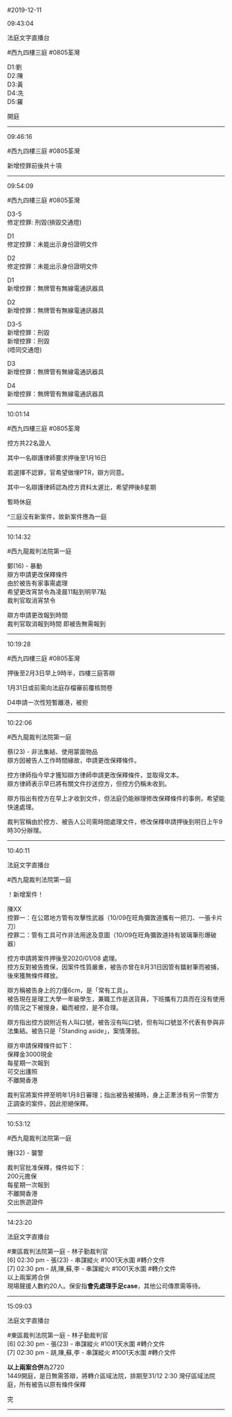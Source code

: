 #2019-12-11


09:43:04

法庭文字直播台

\#西九四樓三庭 \#0805荃灣  
  
D1:劉  
D2:陳  
D3:黃  
D4:冼  
D5:羅  
  
開庭

---
      
09:46:16



\#西九四樓三庭 \#0805荃灣  
  
新增控罪前後共十項

---
      
09:54:09



\#西九四樓三庭 \#0805荃灣  
  
D3-5  
修定控罪: 刑毀(損毀交通燈)  
  
D1  
修定控罪：未能出示身份證明文件  
  
D2  
修定控罪：未能出示身份證明文件  
  
D1  
新增控罪：無牌管有無線電通訊器具  
  
D2  
新增控罪：無牌管有無線電通訊器具  
  
D3-5  
新增控罪：刑毀  
新增控罪：刑毀  
(唔同交通燈)  
  
D3  
新增控罪：無牌管有無線電通訊器具  
  
D4  
新增控罪：無牌管有無線電通訊器具

---
      
10:01:14



\#西九四樓三庭 \#0805荃灣  
  
控方共22名證人  
  
其中一名辯護律師要求押後至1月16日  
  
若選擇不認罪，官希望做埋PTR，辯方同意。  
  
其中一名辯護律師認為控方資料太遲比，希望押後8星期  
  
暫時休庭  
  
^三庭沒有新案件，故新案件應為一庭

---
      
10:14:32



\#西九龍裁判法院第一庭  
  
鄭(16) - 暴動  
辯方申請更改保釋條件  
由於被告有家事需處理  
希望更改宵禁令為凌晨11點到明早7點  
裁判官取消宵禁令  
  
辯方申請更改報到時間  
裁判官取消報到時間 即被告無需報到

---
      
10:19:28



\#西九四樓三庭 \#0805荃灣  
  
押後至2月3日早上9時半，四樓三庭答辯  
  
1月31日或前需向法庭存檔審前覆核問卷  
  
D4申請一次性短暫離港，被拒

---
      
10:22:06



\#西九龍裁判法院第一庭  
  
蔡(23) - 非法集結、使用蒙面物品  
辯方因被告人工作時間緣故，申請更改保釋條件。  
  
控方律師指今早才獲知辯方律師申請更改保釋條件，並取得文本。  
辯方律師表示早已將有關文件抄送控方，但控方仍稱未收到。  
  
辯方指出有控方在早上才收到文件，但法庭仍能辦理修改保釋條件的事例，希望能快速處理。  
  
裁判官稱由於控方、被告人公司需時間處理文件，修改保釋申請押後到明日上午9時30分辦理。

---
      
10:40:11

法庭文字直播台

\#西九龍裁判法院第一庭  
  
！新增案件！  
  
陳XX  
控罪一：在公眾地方管有攻擊性武器（10/09在旺角彌敦道攜有一把刀、一張卡片刀）  
控罪二：管有工具可作非法用途及意圖（10/09在旺角彌敦道持有玻璃筆形爆破器）  
  
控方申請將案件押後至2020/01/08 處理。  
控方反對被告擔保，因案件性質嚴重，被告亦曾在8月31日因管有鐳射筆而被捕，後來獲無條件釋放。  
  
辯方稱被告身上的刀僅6cm，是「常有工具」。  
被告現在是理工大學一年級學生，兼職工作是送貨員，下班攜有刀具而在沒有使用的情況之下被搜身，繼而被控，是不合理。  
  
辯方指出控方說附近有人叫口號，被告沒有叫口號，但有叫口號並不代表有參與非法集結。被告只是「Standing aside」，案情薄弱。  
  
辯方申請保釋條件如下：  
保釋金3000現金  
每星期一次報到  
可交出護照  
不離開香港  
  
裁判官將案件押至明年1月8日審理；指出被告被捕時，身上正牽涉有另一宗警方正調查的案件，因此拒絕保釋。

---
      
10:53:12



\#西九龍裁判法院第一庭  
  
鍾(32) - 襲警  
  
裁判官批准保釋，條件如下：  
200元擔保  
每星期一次報到  
不離開香港  
交出旅遊證件

---
      
14:23:20

法庭文字直播台

\#東區裁判法院第一庭 - 林子勤裁判官  
\[6\] 02:30 pm - 張(23) - 串謀縱火 \#1001天水圍 \#轉介文件  
\[7\] 02:30 pm - 胡,陳,蘇,李 - 串謀縱火 \#1001天水圍 \#轉介文件  
以上兩案將合併  
現場聲援人數約20人。保安指**會先處理手足case**，其他公司傳票需等待。

---
      
15:09:03

法庭文字直播台

\#東區裁判法院第一庭 - 林子勤裁判官  
\[6\] 02:30 pm - 張(23) - 串謀縱火 \#1001天水圍 \#轉介文件  
\[7\] 02:30 pm - 胡,陳,蘇,李 - 串謀縱火 \#1001天水圍 \#轉介文件  
  
**以上兩案合併**為2720  
1449開庭，是日無需答辯，將轉介區域法院，排期至31/12 2:30 灣仔區域法院庭，所有被告以原有條件保釋  
  
完

---
      